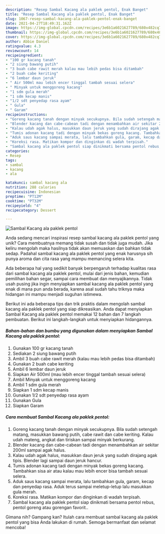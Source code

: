 ```yaml
---
description: "Resep Sambal Kacang ala paklek pentol, Enak Banget"
title: "Resep Sambal Kacang ala paklek pentol, Enak Banget"
slug: 1067-resep-sambal-kacang-ala-paklek-pentol-enak-banget
date: 2021-04-27T18:49:31.162Z
image: https://img-global.cpcdn.com/recipes/3e6b1a6021627789/680x482cq70/sambal-kacang-ala-paklek-pentol-foto-resep-utama.jpg
thumbnail: https://img-global.cpcdn.com/recipes/3e6b1a6021627789/680x482cq70/sambal-kacang-ala-paklek-pentol-foto-resep-utama.jpg
cover: https://img-global.cpcdn.com/recipes/3e6b1a6021627789/680x482cq70/sambal-kacang-ala-paklek-pentol-foto-resep-utama.jpg
author: Abbie Daniel
ratingvalue: 4.3
reviewcount: 14
recipeingredient:
- "100 gr kacang tanah"
- "2 siung bawang putih"
- "3 buah cabe rawit merah kalau mau lebih pedas bisa ditambah"
- "2 buah cabe keriting"
- "6 lembar daun jeruk"
- " Air 500ml mau lebih encer tinggal tambah sesuai selera"
- " Minyak untuk menggoreng kacang"
- "1 sdm gula merah"
- "1 sdm kecap manis"
- "1/2 sdt penyedap rasa ayam"
- " Gula"
- " Garam"
recipeinstructions:
- "Goreng kacang tanah dengan minyak secukupnya. Bila sudah setengah matang, masukkan bawang putih, cabe rawit dan cabe keriting. Kalau udah mateng, angkat dan tiriskan sampai minyak berkurang."
- "Blender kacang dan cabe-cabean tadi dengan menambahkan air sekitar 200ml sampai agak halus."
- "Kalau udah agak halus, masukkan daun jeruk yang sudah dirajang agak tipis. Blender lagi sampai daun jeruk hancur."
- "Tumis adonan kacang tadi dengan minyak bekas goreng kacang. Tambahkan sisa air atau kalau mau lebih encer bisa tambah sesuai selera."
- "Aduk saus kacang sampai merata, lalu tambahkan gula, garam, kecap dan penyedap rasa. Aduk terus sampai meletup-letup lalu masukkan gula merah."
- "Koreksi rasa. Matikan kompor dan dinginkan di wadah terpisah."
- "Sambal kacang ala paklek pentol siap dinikmati bersama pentol rebus, pentol goreng atau gorengan favorit.."
categories:
- Resep
tags:
- sambal
- kacang
- ala

katakunci: sambal kacang ala 
nutrition: 288 calories
recipecuisine: Indonesian
preptime: "PT12M"
cooktime: "PT32M"
recipeyield: "4"
recipecategory: Dessert

---
```



![Sambal Kacang ala paklek pentol](https://img-global.cpcdn.com/recipes/3e6b1a6021627789/680x482cq70/sambal-kacang-ala-paklek-pentol-foto-resep-utama.jpg)

Anda sedang mencari inspirasi resep sambal kacang ala paklek pentol yang unik? Cara membuatnya memang tidak susah dan tidak juga mudah. Jika keliru mengolah maka hasilnya tidak akan memuaskan dan bahkan tidak sedap. Padahal sambal kacang ala paklek pentol yang enak harusnya sih punya aroma dan cita rasa yang mampu memancing selera kita.

Ada beberapa hal yang sedikit banyak berpengaruh terhadap kualitas rasa dari sambal kacang ala paklek pentol, mulai dari jenis bahan, kemudian pemilihan bahan segar, sampai cara membuat dan menyajikannya. Tidak usah pusing jika ingin menyiapkan sambal kacang ala paklek pentol yang enak di mana pun anda berada, karena asal sudah tahu triknya maka hidangan ini mampu menjadi suguhan istimewa.




Berikut ini ada beberapa tips dan trik praktis dalam mengolah sambal kacang ala paklek pentol yang siap dikreasikan. Anda dapat menyiapkan Sambal Kacang ala paklek pentol memakai 12 bahan dan 7 langkah pembuatan. Berikut ini langkah-langkah untuk menyiapkan hidangannya.

<!--inarticleads1-->

##### Bahan-bahan dan bumbu yang digunakan dalam menyiapkan Sambal Kacang ala paklek pentol:

1. Gunakan 100 gr kacang tanah
1. Sediakan 2 siung bawang putih
1. Ambil 3 buah cabe rawit merah (kalau mau lebih pedas bisa ditambah)
1. Gunakan 2 buah cabe keriting
1. Ambil 6 lembar daun jeruk
1. Siapkan  Air 500ml (mau lebih encer tinggal tambah sesuai selera)
1. Ambil  Minyak untuk menggoreng kacang
1. Ambil 1 sdm gula merah
1. Siapkan 1 sdm kecap manis
1. Gunakan 1/2 sdt penyedap rasa ayam
1. Gunakan  Gula
1. Siapkan  Garam




<!--inarticleads2-->

##### Cara membuat Sambal Kacang ala paklek pentol:

1. Goreng kacang tanah dengan minyak secukupnya. Bila sudah setengah matang, masukkan bawang putih, cabe rawit dan cabe keriting. Kalau udah mateng, angkat dan tiriskan sampai minyak berkurang.
1. Blender kacang dan cabe-cabean tadi dengan menambahkan air sekitar 200ml sampai agak halus.
1. Kalau udah agak halus, masukkan daun jeruk yang sudah dirajang agak tipis. Blender lagi sampai daun jeruk hancur.
1. Tumis adonan kacang tadi dengan minyak bekas goreng kacang. Tambahkan sisa air atau kalau mau lebih encer bisa tambah sesuai selera.
1. Aduk saus kacang sampai merata, lalu tambahkan gula, garam, kecap dan penyedap rasa. Aduk terus sampai meletup-letup lalu masukkan gula merah.
1. Koreksi rasa. Matikan kompor dan dinginkan di wadah terpisah.
1. Sambal kacang ala paklek pentol siap dinikmati bersama pentol rebus, pentol goreng atau gorengan favorit..




Gimana nih? Gampang kan? Itulah cara membuat sambal kacang ala paklek pentol yang bisa Anda lakukan di rumah. Semoga bermanfaat dan selamat mencoba!
